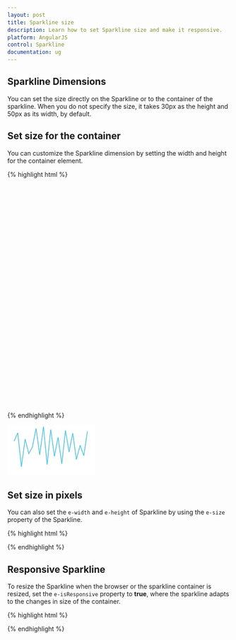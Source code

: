 ```yaml
---
layout: post
title: Sparkline size
description: Learn how to set Sparkline size and make it responsive. 
platform: AngularJS
control: Sparkline
documentation: ug
---
```


## Sparkline Dimensions

You can set the size directly on the Sparkline or to the container of the sparkline. When you do not specify the size, it takes 30px as the height and 50px as its width, by default.

## Set size for the container

You can customize the Sparkline dimension by setting the width and height for the container element.

{% highlight html %}

<html xmlns="http://www.w3.org/1999/xhtml" lang="en" ng-app="SparklineApp">
    <head>
        <title>Essential Studio for AngularJS: Sparkline</title>
        <!--CSS and Script file References -->
    </head>
  <body ng-controller="SparkCtrl">
    <div id="container" style="width:820px;height:500px;" >
    <ej-sparkline></ej-sparkline>
    </div>
    <script>
    angular.module('SparkApp', ['ejangular'])
    .controller('SparkCtrl', function ($scope) {
                   });
    </script>
</body>
</html>

{% endhighlight %} 

![](Sparkline-Dimensions_images/Sparkline-Dimensions_img1.png)

## Set size in pixels 

You can also set the `e-width` and `e-height` of Sparkline by using the `e-size` property of the Sparkline.

{% highlight html %}

<html xmlns="http://www.w3.org/1999/xhtml" lang="en" ng-app="SparklineApp">
    <head>
        <title>Essential Studio for AngularJS: Sparkline</title>
        <!--CSS and Script file References -->
    </head>
  <body ng-controller="SparkCtrl">
    <div id="container" >
    <ej-sparkline e-size-height="40px" e-size-width="60px"></ej-sparkline>
    </div>
    <script>
    angular.module('SparkApp', ['ejangular'])
    .controller('SparkCtrl', function ($scope) {
               });
    </script>
</body>
</html>

{% endhighlight %}

## Responsive Sparkline

To resize the Sparkline when the browser or the sparkline container is resized, set the `e-isResponsive` property to **true**, where the sparkline adapts to the changes in size of the container. 

{% highlight html %}

<html xmlns="http://www.w3.org/1999/xhtml" lang="en" ng-app="SparklineApp">
    <head>
        <title>Essential Studio for AngularJS: Sparkline</title>
        <!--CSS and Script file References -->
    </head>
  <body ng-controller="SparkCtrl">
    <div id="container" >
    <ej-sparkline e-isresponsive="true"></ej-sparkline>
    </div>
    <script>
    angular.module('SparkApp', ['ejangular'])
    .controller('SparkCtrl', function ($scope) {
                });
    </script>
</body>
</html>

{% endhighlight %} 
